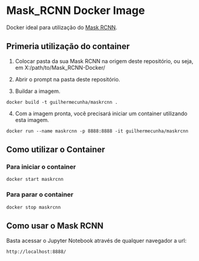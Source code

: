 # Mask_RCNN Docker Image

Docker ideal para utilização do <a href="https://github.com/matterport/Mask_RCNN">Mask RCNN</a>.

## Primeria utilização do container

1) Colocar pasta da sua Mask RCNN na origem deste repositório, ou seja, em X:/path/to/Mask_RCNN-Docker/

2) Abrir o prompt na pasta deste repositório.

3) Buildar a imagem.
```
docker build -t guilhermecunha/maskrcnn .
```
4) Com a imagem pronta, você precisará iniciar um container utilizando esta imagem.
```
docker run --name maskrcnn -p 8888:8888 -it guilhermecunha/maskrcnn
```

## Como utilizar o Container

### Para iniciar o container
```
docker start maskrcnn
```

### Para parar o container
```
docker stop maskrcnn
```

## Como usar o Mask RCNN
Basta acessar o Jupyter Notebook através de qualquer navegador a url:
```
http://localhost:8888/
```